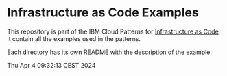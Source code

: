 # Infrastructure as Code Examples

This repository is part of the IBM Cloud Patterns for [Infrastructure as Code](https://pages.github.ibm.com/att-cloudnative/ibmcloud-pattern-guide/iac/content-overview), it contain all the examples used in the patterns.

Each directory has its own README with the description of the example.

Thu Apr  4 09:32:13 CEST 2024
